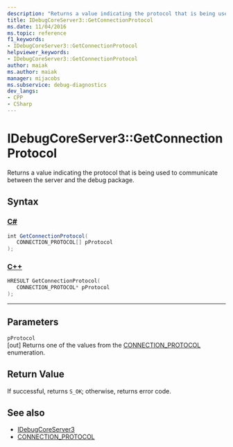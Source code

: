 ```yaml
---
description: "Returns a value indicating the protocol that is being used to communicate between the server and the debug package."
title: IDebugCoreServer3::GetConnectionProtocol
ms.date: 11/04/2016
ms.topic: reference
f1_keywords:
- IDebugCoreServer3::GetConnectionProtocol
helpviewer_keywords:
- IDebugCoreServer3::GetConnectionProtocol
author: maiak
ms.author: maiak
manager: mijacobs
ms.subservice: debug-diagnostics
dev_langs:
- CPP
- CSharp
---
```

# IDebugCoreServer3::GetConnectionProtocol

Returns a value indicating the protocol that is being used to communicate between the server and the debug package.

## Syntax

### [C#](#tab/csharp)
```csharp
int GetConnectionProtocol(
   CONNECTION_PROTOCOL[] pProtocol
);
```
### [C++](#tab/cpp)
```cpp
HRESULT GetConnectionProtocol(
   CONNECTION_PROTOCOL* pProtocol
);
```
---

## Parameters
`pProtocol`\
[out] Returns one of the values from the [CONNECTION_PROTOCOL](../../../extensibility/debugger/reference/connection-protocol.md) enumeration.

## Return Value
 If successful, returns `S_OK`; otherwise, returns error code.

## See also
- [IDebugCoreServer3](../../../extensibility/debugger/reference/idebugcoreserver3.md)
- [CONNECTION_PROTOCOL](../../../extensibility/debugger/reference/connection-protocol.md)
